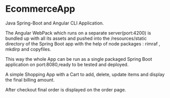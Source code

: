 # EcommerceApp
Java Spring-Boot and Angular CLI Application. 

The Angular WebPack which runs on a separate server(port:4200) is bundled up with all its assets and pushed into the 
/resources/static directory of the Spring Boot app with the help of node packages : rimraf , mkdirp and  copyfiles.

This way the whole App can be run as a single packaged Spring Boot application on port:8080,ready to be tested and deployed.


A simple Shopping App with a Cart to add, delete, update items and display the final billing amount.

After checkout final order is displayed on the order page.
